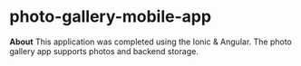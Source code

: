 # photo-gallery-mobile-app
**About**
This application was completed using the Ionic & Angular. The photo gallery app supports photos and backend storage. 

